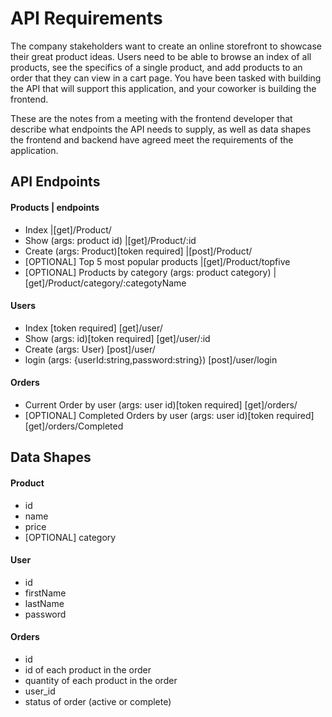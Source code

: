# API Requirements
The company stakeholders want to create an online storefront to showcase their great product ideas. Users need to be able to browse an index of all products, see the specifics of a single product, and add products to an order that they can view in a cart page. You have been tasked with building the API that will support this application, and your coworker is building the frontend.

These are the notes from a meeting with the frontend developer that describe what endpoints the API needs to supply, as well as data shapes the frontend and backend have agreed meet the requirements of the application. 

## API Endpoints
#### Products                                       | endpoints
- Index                                             |[get]/Product/
- Show (args: product id)                           |[get]/Product/:id
- Create (args: Product)[token required]            |[post]/Product/
- [OPTIONAL] Top 5 most popular products            |[get]/Product/topfive
- [OPTIONAL] Products by category (args: product category) |[get]/Product/category/:categotyName

#### Users
- Index [token required]   [get]/user/
- Show (args: id)[token required]  [get]/user/:id
- Create (args: User)   [post]/user/
- login (args: {userId:string,password:string})   [post]/user/login

#### Orders
- Current Order by user (args: user id)[token required] [get]/orders/
- [OPTIONAL] Completed Orders by user (args: user id)[token required] [get]/orders/Completed

## Data Shapes
#### Product
-  id 
- name
- price
- [OPTIONAL] category

#### User
- id
- firstName
- lastName
- password

#### Orders
- id
- id of each product in the order
- quantity of each product in the order
- user_id
- status of order (active or complete)


